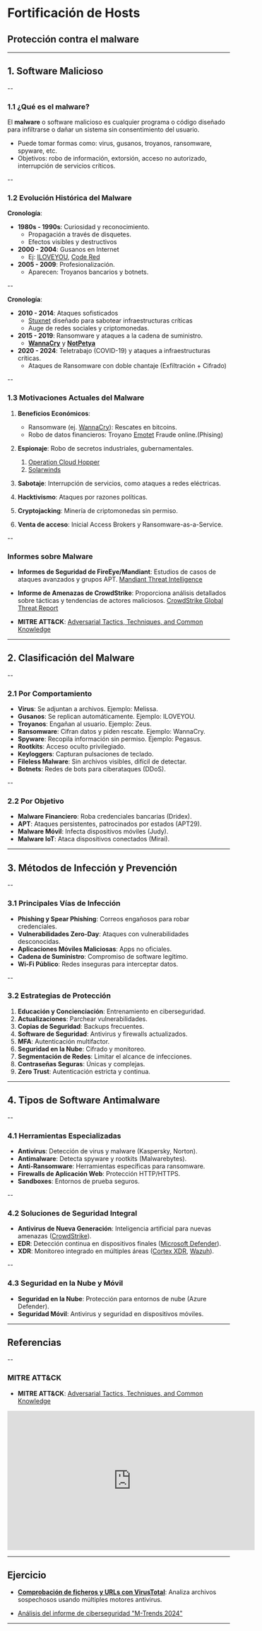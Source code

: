 <!-- .slide: data-background="#2C3E50" -->
# Fortificación de Hosts

## Protección contra el malware

---

## 1. Software Malicioso

--

### 1.1 ¿Qué es el malware?

El **malware** o software malicioso es cualquier programa o código diseñado para infiltrarse o dañar un sistema sin consentimiento del usuario.

- Puede tomar formas como: virus, gusanos, troyanos, ransomware, spyware, etc.
- Objetivos: robo de información, extorsión, acceso no autorizado, interrupción de servicios críticos.

--

### 1.2 Evolución Histórica del Malware

**Cronología**:

- **1980s - 1990s**: Curiosidad y reconocimiento. 
	- Propagación a través de disquetes.
	- Efectos visibles y destructivos
- **2000 - 2004**: Gusanos en Internet
	- Ej: [ILOVEYOU](https://es.wikipedia.org/wiki/ILoveYou), [Code Red](https://es.wikipedia.org/wiki/Code_Red_(virus_inform%C3%A1tico))
- **2005 - 2009**: Profesionalización. 
	- Aparecen: Troyanos bancarios y botnets.

--

**Cronología**:

- **2010 - 2014**: Ataques sofisticados 
	- [Stuxnet](../../incidentes/2010.stuxnet.html) diseñado para sabotear infraestructuras críticas
	- Auge de redes sociales y criptomonedas.
- **2015 - 2019**: Ransomware y ataques a la cadena de suministro.
	- **[WannaCry](../../incidentes/2017.wannacry.html)** y **[NotPetya](https://es.wikipedia.org/wiki/Petya_(malware)#NotPetya)**
- **2020 - 2024**: Teletrabajo (COVID-19) y ataques a infraestructuras críticas.
	- Ataques de Ransomware con doble chantaje (Exfiltración + Cifrado)

--

### 1.3 Motivaciones Actuales del Malware

1. **Beneficios Económicos**: 
	- Ransomware (ej. [WannaCry](https://es.wikipedia.org/wiki/WannaCry)): Rescates en bitcoins.
	- Robo de datos financieros: Troyano [Emotet](https://es.wikipedia.org/wiki/Emotet) Fraude online.(Phising)
	
2. **Espionaje**: Robo de secretos industriales, gubernamentales.
	1. [Operation Cloud Hopper](https://www.trendmicro.com/vinfo/us/security/news/cyber-attacks/operation-cloud-hopper-what-you-need-to-know)
	2. [Solarwinds](../../incidentes/2020.solarwinds.md)
3. **Sabotaje**: Interrupción de servicios, como ataques a redes eléctricas.
4. **Hacktivismo**: Ataques por razones políticas.
5. **Cryptojacking**: Minería de criptomonedas sin permiso.
6. **Venta de acceso**: Inicial Access Brokers y Ransomware-as-a-Service.

--

### Informes sobre Malware

- **Informes de Seguridad de FireEye/Mandiant**: Estudios de casos de ataques avanzados y grupos APT. [Mandiant Threat Intelligence](https://cloud.google.com/security/resources)

- **Informe de Amenazas de CrowdStrike**: Proporciona análisis detallados sobre tácticas y tendencias de actores maliciosos. [CrowdStrike Global Threat Report](https://www.crowdstrike.com/global-threat-report/)

- **MITRE ATT&CK**: [Adversarial Tactics, Techniques, and Common Knowledge ](https://attack.mitre.org)

---

## 2. Clasificación del Malware

--

### 2.1 Por Comportamiento

- **Virus**: Se adjuntan a archivos. Ejemplo: Melissa.
- **Gusanos**: Se replican automáticamente. Ejemplo: ILOVEYOU.
- **Troyanos**: Engañan al usuario. Ejemplo: Zeus.
- **Ransomware**: Cifran datos y piden rescate. Ejemplo: WannaCry.
- **Spyware**: Recopila información sin permiso. Ejemplo: Pegasus.
- **Rootkits**: Acceso oculto privilegiado.
- **Keyloggers**: Capturan pulsaciones de teclado.
- **Fileless Malware**: Sin archivos visibles, difícil de detectar.
- **Botnets**: Redes de bots para ciberataques (DDoS).

--

### 2.2 Por Objetivo

- **Malware Financiero**: Roba credenciales bancarias (Dridex).
- **APT**: Ataques persistentes, patrocinados por estados (APT29).
- **Malware Móvil**: Infecta dispositivos móviles (Judy).
- **Malware IoT**: Ataca dispositivos conectados (Mirai).

---

## 3. Métodos de Infección y Prevención

--

### 3.1 Principales Vías de Infección

- **Phishing y Spear Phishing**: Correos engañosos para robar credenciales.
- **Vulnerabilidades Zero-Day**: Ataques con vulnerabilidades desconocidas.
- **Aplicaciones Móviles Maliciosas**: Apps no oficiales.
- **Cadena de Suministro**: Compromiso de software legítimo.
- **Wi-Fi Público**: Redes inseguras para interceptar datos.

--

### 3.2 Estrategias de Protección

1. **Educación y Concienciación**: Entrenamiento en ciberseguridad.
2. **Actualizaciones**: Parchear vulnerabilidades.
3. **Copias de Seguridad**: Backups frecuentes.
4. **Software de Seguridad**: Antivirus y firewalls actualizados.
5. **MFA**: Autenticación multifactor.
6. **Seguridad en la Nube**: Cifrado y monitoreo.
7. **Segmentación de Redes**: Limitar el alcance de infecciones.
8. **Contraseñas Seguras**: Únicas y complejas.
9. **Zero Trust**: Autenticación estricta y continua.

---

## 4. Tipos de Software Antimalware

--

### 4.1 Herramientas Especializadas

- **Antivirus**: Detección de virus y malware (Kaspersky, Norton).
- **Antimalware**: Detecta spyware y rootkits (Malwarebytes).
- **Anti-Ransomware**: Herramientas específicas para ransomware.
- **Firewalls de Aplicación Web**: Protección HTTP/HTTPS.
- **Sandboxes**: Entornos de prueba seguros.

--

### 4.2 Soluciones de Seguridad Integral

- **Antivirus de Nueva Generación**: Inteligencia artificial para nuevas amenazas ([CrowdStrike](https://www.crowdstrike.com/en-us/)).
- **EDR**: Detección continua en dispositivos finales ([Microsoft Defender](https://www.microsoft.com/es-es/security/business/endpoint-security/microsoft-defender-endpoint)).
- **XDR**: Monitoreo integrado en múltiples áreas ([Cortex XDR](https://www.paloaltonetworks.es/resources/datasheets/cortex-xdr), [Wazuh](https://wazuh.com/)).

--

### 4.3 Seguridad en la Nube y Móvil

- **Seguridad en la Nube**: Protección para entornos de nube (Azure Defender).
- **Seguridad Móvil**: Antivirus y seguridad en dispositivos móviles.


---

## Referencias 

--

### MITRE ATT&CK

- **MITRE ATT&CK**: [Adversarial Tactics, Techniques, and Common Knowledge ](https://attack.mitre.org)

<iframe width="560" height="315" src="https://www.youtube.com/embed/Yxv1suJYMI8?si=ES6RFMg7FMfWLNHE" title="YouTube video player" frameborder="0" allow="accelerometer; autoplay; clipboard-write; encrypted-media; gyroscope; picture-in-picture; web-share" referrerpolicy="strict-origin-when-cross-origin" allowfullscreen></iframe>


---

## Ejercicio

- **[Comprobación de ficheros y URLs con VirusTotal](../exercises/ej.virustotal.html)**: Analiza archivos sospechosos usando múltiples motores antivirus.
* [Análisis del informe de ciberseguridad "M-Trends 2024"](exercises/ej.Informe_mandiant2024.html)


---



